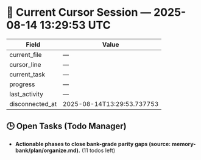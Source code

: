 # 📝 Current Cursor Session — 2025-08-14 13:29:53 UTC

| Field | Value |
|-------|-------|
| current_file | — |
| cursor_line | — |
| current_task | — |
| progress | — |
| last_activity | — |
| disconnected_at | 2025-08-14T13:29:53.737753 |

## 🕒 Open Tasks (Todo Manager)
- **Actionable phases to close bank-grade parity gaps (source: memory-bank/plan/organize.md).** (11 todos left)
